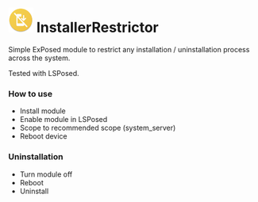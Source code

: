 # <img height="50" src="https://github.com/redacted-text/InstallerRestrictor/blob/main/app/src/main/res/mipmap-xxxhdpi/ic_launcher_round.png?raw=true"> InstallerRestrictor

Simple ExPosed module to restrict any installation / uninstallation process across the system.

Tested with LSPosed.

### How to use

- Install module
- Enable module in LSPosed
- Scope to recommended scope (system_server)
- Reboot device

### Uninstallation

- Turn module off
- Reboot
- Uninstall